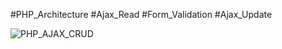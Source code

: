 #PHP_Architecture
#Ajax_Read
#Form_Validation
#Ajax_Update

![PHP_AJAX_CRUD](https://github.com/user-attachments/assets/90da0e37-a0a6-45a1-80cc-103a7c068910)
